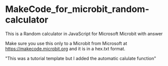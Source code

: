 # MakeCode_for_microbit_random-calculator
This is a Random calculator in JavaScript for Microsoft Microbit with answer

Make sure you use this only to a Microbit from Microsoft at https://makecode.microbit.org and it is in a hex.txt format.

"This was a tutorial template but I added the automatic calulate function"
